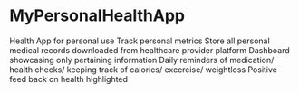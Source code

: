# MyPersonalHealthApp
Health App for personal use
  Track personal metrics
  Store all personal medical records downloaded from healthcare provider platform
  Dashboard showcasing only pertaining information
  Daily reminders of medication/ health checks/ keeping track of calories/ excercise/ weightloss
  Positive feed back on health highlighted 
	
  
